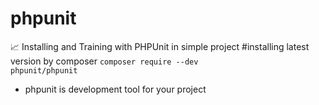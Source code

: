 # phpunit
📈 Installing and Training with PHPUnit in simple project
#installing latest version by composer
<code>composer require --dev phpunit/phpunit</code>
- phpunit is development tool for your project
